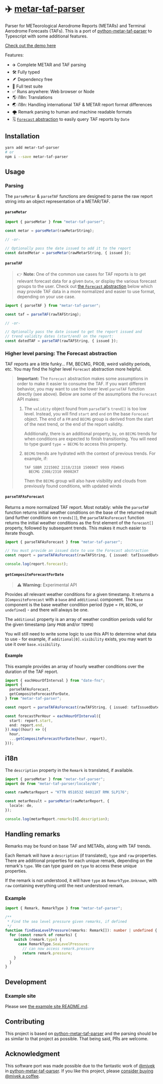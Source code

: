 # ✈️ [metar-taf-parser](https://aeharding.github.io/metar-taf-parser)

Parser for METeorological Aerodrome Reports (METARs) and Terminal Aerodrome Forecasts (TAFs). This is a port of [python-metar-taf-parser](https://github.com/mivek/python-metar-taf-parser) to Typescript with some additional features.

[Check out the demo here](https://aeharding.github.io/metar-taf-parser)

Features:

- ✈️ Complete METAR and TAF parsing
- 🛠 Fully typed
- 🪶 Dependency free
- 🧪 Full test suite
- ✅ Runs anywhere: Web browser or Node
- 🌎 i18n: Translations
- 🌏 i18n: Handling international TAF & METAR report format differences
- 🌪 Remark parsing to human and machine readable formats
- 🗓 [`Forecast` abstraction](https://aeharding.github.io/metar-taf-parser/forecast) to easily query TAF reports by `Date`

## Installation

```sh
yarn add metar-taf-parser
# or
npm i --save metar-taf-parser
```

## Usage

### Parsing

The `parseMetar` & `parseTAF` functions are designed to parse the raw report string into an object representation of a METAR/TAF.

#### `parseMetar`

```ts
import { parseMetar } from "metar-taf-parser";

const metar = parseMetar(rawMetarString);

// -or-

// Optionally pass the date issued to add it to the report
const datedMetar = parseMetar(rawMetarString, { issued });
```

#### `parseTAF`

> 👉 **Note:** One of the common use cases for TAF reports is to get relevant forecast data for a given `Date`, or display the various forecast groups to the user. Check out [the `Forecast` abstraction](#higher-level-parsing-the-forecast-abstraction) below which may provide TAF data in a more normalized and easier to use format, depending on your use case.

```ts
import { parseTAF } from "metar-taf-parser";

const taf = parseTAF(rawTAFString);

// -or-

// Optionally pass the date issued to get the report issued and
// trend validity dates (start/end) on the report:
const datedTAF = parseTAF(rawTAFString, { issued });
```

### Higher level parsing: The Forecast abstraction

TAF reports are a little funky... FM, BECMG, PROB, weird validity periods, etc. You may find the higher level `Forecast` abstraction more helpful.

> **Important:** The `Forecast` abstraction makes some assumptions in order to make it easier to consume the TAF. If you want different behavior, you may want to use the lower level `parseTAF` function directly (see above). Below are some of the assumptions the `Forecast` API makes:
>
> 1.  The `validity` object found from `parseTAF`'s `trend[]` is too low level. Instead, you will find `start` and `end` on the base `Forecast` object. The end of a `FM` and `BECMG` group is derived from the start of the next trend, or the end of the report validity.
>
>     Additionally, there is an additional property, `by`, on `BECMG` trends for when conditions are expected to finish transitioning. You will need to type guard `type = BECMG` to access this property.
>
> 2.  `BECMG` trends are hydrated with the context of previous trends. For example, if:
>
>         TAF SBBR 221500Z 2218/2318 15008KT 9999 FEW045
>           BECMG 2308/2310 09002KT
>
>     Then the `BECMG` group will also have visibility and clouds from previously found conditions, with updated winds

#### `parseTAFAsForecast`

Returns a more normalized TAF report. Most notably: while the `parseTAF` function returns initial weather conditions on the base of the returned result (and further conditions on `trends[]`), the `parseTAFAsForecast` function returns the initial weather conditions as the first element of the `forecast[]` property, followed by subsequent trends. This makes it much easier to iterate though.

```ts
import { parseTAFAsForecast } from "metar-taf-parser";

// You must provide an issued date to use the Forecast abstraction
const report = parseTAFAsForecast(rawTAFString, { issued: tafIssuedDate });

console.log(report.forecast);
```

#### `getCompositeForecastForDate`

> ⚠️ **Warning:** Experimental API

Provides all relevant weather conditions for a given timestamp. It returns a `ICompositeForecast` with a `base` and `additional` component. The `base` component is the base weather condition period (type = `FM`, `BECMG`, or `undefined`) - and there will always be one.

The `additional` property is an array of weather condition periods valid for the given timestamp (any `PROB` and/or `TEMPO`)

You will still need to write some logic to use this API to determine what data to use - for example, if `additional[0].visibility` exists, you may want to use it over `base.visibility`.

#### Example

This example provides an array of hourly weather conditions over the duration of the TAF report.

```ts
import { eachHourOfInterval } from "date-fns";
import {
  parseTAFAsForecast,
  getCompositeForecastForDate,
} from "metar-taf-parser";

const report = parseTAFAsForecast(rawTAFString, { issued: tafIssuedDate });

const forecastPerHour = eachHourOfInterval({
  start: report.start,
  end: report.end,
}).map((hour) => ({
  hour,
  ...getCompositeForecastForDate(hour, report),
}));
```

## i18n

The `description` property in the `Remark` is translated, if available.

```ts
import { parseMetar } from "metar-taf-parser";
import de from "metar-taf-parser/locale/de";

const rawMetarReport = "KTTN 051853Z 04011KT RMK SLP176";

const metarResult = parseMetar(rawMetarReport, {
  locale: de,
});

console.log(metarReport.remarks[0].description);
```

## Handling remarks

Remarks may be found on base TAF and METARs, along with TAF trends.

Each Remark will have a `description` (if translated), `type` and `raw` properties. There are additional properties for each unique remark, depending on the remark's `type`. We can type guard on `type` to access these unique properties.

If the remark is not understood, it will have `type` as `RemarkType.Unknown`, with `raw` containing everything until the next understood remark.

### Example

```ts
import { Remark, RemarkType } from "metar-taf-parser";

/**
 * Find the sea level pressure given remarks, if defined
 */
function findSeaLevelPressure(remarks: Remark[]): number | undefined {
  for (const remark of remarks) {
    switch (remark.type) {
      case RemarkType.SeaLevelPressure:
        // can now access remark.pressure
        return remark.pressure;
    }
  }
}
```

## Development

### Example site

Please see [the example site README.md](example/README.md).

## Contributing

This project is based on [python-metar-taf-parser](https://github.com/mivek/python-metar-taf-parser) and the parsing should be as similar to that project as possible. That being said, PRs are welcome.

## Acknowledgment

This software port was made possible due to the fantastic work of [@mivek](https://github.com/mivek) in [python-metar-taf-parser](https://github.com/mivek/python-metar-taf-parser). If you like this project, please [consider buying @mivek a coffee](https://ko-fi.com/mivek).
